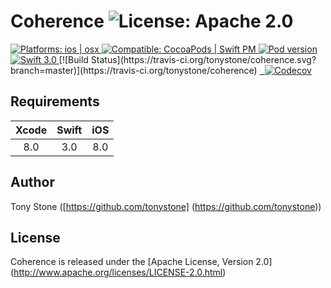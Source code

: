 # Coherence ![License: Apache 2.0](https://img.shields.io/badge/License-Apache%202.0-lightgray.svg?style=flat)

<a href="https://github.com/tonystone/coherence/" target="_blank">
   <img src="https://img.shields.io/badge/Platforms-ios%20%7C%20osx-lightgray.svg?style=flat" alt="Platforms: ios | osx">
</a>
<a href="https://github.com/tonystone/coherence/" target="_blank">
   <img src="https://img.shields.io/badge/Compatible-CocoaPods%20%7C%20Swift%20PM-lightgray.svg?style=flat" alt="Compatible: CocoaPods | Swift PM">
</a>
<a href="https://github.com/tonystone/coherence/" target="_blank">
   <img src="https://img.shields.io/cocoapods/v/Coherence.svg?style=flat" alt="Pod version">
</a>
<a href="https://github.com/tonystone/coherence/" target="_blank">
   <img src="https://img.shields.io/badge/Swift-3.0-orange.svg?style=flat" alt="Swift 3.0">
</a>
[![Build Status](https://travis-ci.org/tonystone/coherence.svg?branch=master)](https://travis-ci.org/tonystone/coherence)
<a href="https://codecov.io/gh/tonystone/coherence">
  <img src="https://codecov.io/gh/tonystone/coherence/branch/master/graph/badge.svg" alt="Codecov" />
</a>

## Requirements

| Xcode | Swift | iOS |
|:-----:|:-----:|:---:|
|  8.0  |  3.0  | 8.0 |

## Author

Tony Stone ([https://github.com/tonystone] (https://github.com/tonystone))

## License

Coherence is released under the [Apache License, Version 2.0] (http://www.apache.org/licenses/LICENSE-2.0.html)
